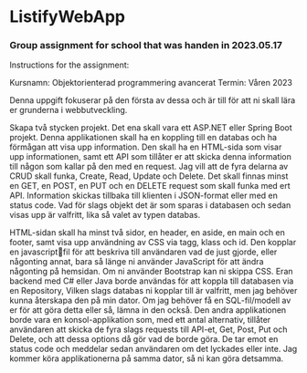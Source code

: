 # ListifyWebApp

### Group assignment for school that was handen in 2023.05.17

Instructions for the assignment:

Kursnamn: Objektorienterad programmering avancerat
Termin: Våren 2023

Denna uppgift fokuserar på den första av dessa och är till för att ni skall lära er grunderna i webbutveckling.

Skapa två stycken projekt.
Det ena skall vara ett ASP.NET eller Spring Boot projekt. Denna applikationen skall ha en koppling till en databas och ha förmågan att visa upp information. Den skall ha en HTML-sida som visar upp informationen, samt ett API som tillåter 
er att skicka denna information till någon som kallar på den med en request. Jag vill att de fyra delarna av CRUD skall funka, Create, Read, Update och Delete.
Det skall finnas minst en GET, en POST, en PUT och en DELETE request som skall funka med ert API. Information skickas tillbaka till klienten i JSON-format eller med en status code. Vad för slags objekt det är som sparas i databasen och sedan visas upp är valfritt, lika så valet av typen databas.

HTML-sidan skall ha minst två sidor, en header, en aside, en main och en footer, samt visa upp användning av CSS via tagg, klass och id. Den kopplar en javascriptfil för att beskriva till användaren vad de just gjorde, eller någonting annat, bara så länge ni använder JavaScript för att ändra någonting på hemsidan. Om ni använder Bootstrap kan ni skippa CSS.
Eran backend med C# eller Java borde användas för att koppla till databasen via en Repository, Vilken slags databas ni kopplar till är valfritt, men jag behöver kunna återskapa den på min dator. Om jag behöver få en SQL-fil/modell av er för 
att göra detta eller så, lämna in den också. Den andra applikationen borde vara en konsol-applikation som, med ett antal alternativ, tillåter användaren att skicka de fyra slags requests till API-et, Get, 
Post, Put och Delete, och att dessa options då gör vad de borde göra. De tar emot en status code och meddelar sedan användaren om det lyckades eller inte.
Jag kommer köra applikationerna på samma dator, så ni kan göra detsamma.
